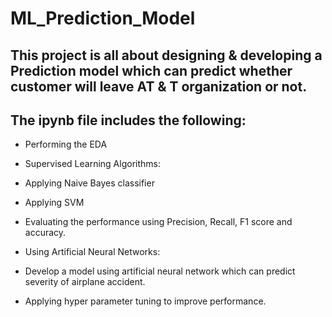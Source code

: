 # ML_Prediction_Model

## This project is all about designing & developing a Prediction model which can predict whether customer will leave AT & T organization or not.

## The ipynb file includes the following:

- Performing the EDA

- Supervised Learning Algorithms:
- Applying Naive Bayes classifier
- Applying SVM
- Evaluating the performance using
Precision, Recall, F1 score and accuracy.

- Using Artificial Neural Networks: 
- Develop a model using artificial neural network which can predict severity of airplane accident.

- Applying hyper parameter tuning to improve performance.
